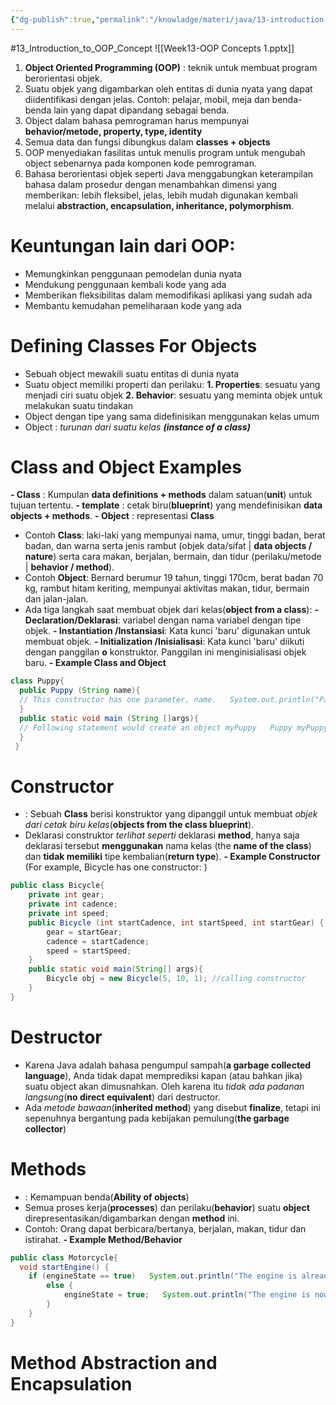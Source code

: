 ```yaml
---
{"dg-publish":true,"permalink":"/knowladge/materi/java/13-introduction-to-oop-concept/","dgPassFrontmatter":true,"noteIcon":""}
---
```


#13_Introduction_to_OOP_Concept
![[Week13-OOP Concepts 1.pptx]]

1. **Object Oriented Programming (OOP)** : teknik untuk membuat program berorientasi objek.
2. Suatu objek yang digambarkan oleh entitas di dunia nyata yang dapat diidentifikasi dengan jelas. Contoh: pelajar, mobil, meja dan benda-benda lain yang dapat dipandang sebagai benda.
3. Object dalam bahasa pemrograman harus mempunyai **behavior/metode, property, type, identity**
4. Semua data dan fungsi dibungkus dalam **classes + objects**
5. OOP menyediakan fasilitas untuk menulis program untuk mengubah object sebenarnya pada komponen kode pemrograman.
6. Bahasa berorientasi objek seperti Java menggabungkan keterampilan bahasa dalam prosedur dengan menambahkan dimensi yang memberikan: lebih fleksibel, jelas, lebih mudah digunakan kembali melalui **abstraction, encapsulation, inheritance, polymorphism**.
# Keuntungan lain dari OOP:
- Memungkinkan penggunaan pemodelan dunia nyata
- Mendukung penggunaan kembali kode yang ada
- Memberikan fleksibilitas dalam memodifikasi aplikasi yang sudah ada
- Membantu kemudahan pemeliharaan kode yang ada
# Defining Classes For Objects
- Sebuah object mewakili suatu entitas di dunia nyata
- Suatu object memiliki properti dan perilaku:
  **1. Properties**: sesuatu yang menjadi ciri suatu objek
  **2. Behavior**: sesuatu yang meminta objek untuk melakukan suatu tindakan
- Object dengan tipe yang sama didefinisikan menggunakan kelas umum
- Object : *turunan dari suatu kelas* ***(instance of a class)***
# Class and Object Examples
**- Class** : Kumpulan **data definitions + methods** dalam satuan(**unit**) untuk tujuan tertentu.
**- template** : cetak biru(**blueprint**) yang mendefinisikan **data objects + methods**.
**- Object** : representasi **Class**
- Contoh **Class**:
	    laki-laki yang mempunyai nama, umur, tinggi badan, berat badan, dan warna serta jenis rambut (objek data/sifat | **data objects / nature**) serta cara makan, berjalan, bermain, dan tidur (perilaku/metode | **behavior / method**).
- Contoh **Object**: 
	    Bernard berumur 19 tahun, tinggi 170cm, berat badan 70 kg, rambut hitam keriting, mempunyai aktivitas makan, tidur, bermain dan jalan-jalan.
- Ada tiga langkah saat membuat objek dari kelas(**object from a class**):
    **- Declaration/Deklarasi**: variabel dengan nama variabel dengan tipe objek.
    **- Instantiation /Instansiasi**: Kata kunci 'baru' digunakan untuk membuat objek.
    **- Initialization /Inisialisasi**: Kata kunci 'baru' diikuti dengan panggilan **o** konstruktor. Panggilan ini menginisialisasi objek baru.
  **- Example Class and Object**
```java
class Puppy{
  public Puppy (String name){
  // This constructor has one parameter, name.   System.out.println("Passed Name is :" + name );
  }
  public static void main (String []args){
  // Following statement would create an object myPuppy   Puppy myPuppy = new Puppy( "tommy" );
  }
 }
```
# Constructor
- : Sebuah **Class** berisi konstruktor yang dipanggil untuk membuat *objek dari cetak biru kelas*(**objects from the class blueprint**).
- Deklarasi construktor *terlihat seperti* deklarasi **method**, hanya saja deklarasi tersebut **menggunakan** nama kelas (the **name of the class**) dan **tidak memiliki** tipe kembalian(**return type**).
  **- Example Constructor** (For example, Bicycle has one constructor: )
``` java
public class Bicycle{
	private int gear;
	private int cadence;
	private int speed;
	public Bicycle (int startCadence, int startSpeed, int startGear) {
		gear = startGear;
		cadence = startCadence;
		speed = startSpeed;
	}
	public static void main(String[] args){
		Bicycle obj = new Bicycle(5, 10, 1); //calling constructor
	}
}
```
# Destructor
- Karena Java adalah bahasa pengumpul sampah(**a garbage collected language**), Anda tidak dapat memprediksi kapan (atau bahkan jika) suatu object akan dimusnahkan. Oleh karena itu *tidak ada padanan langsung*(**no direct equivalent**) dari destructor.
- Ada *metode bawaan*(**inherited method**) yang disebut **finalize**, tetapi ini sepenuhnya bergantung pada kebijakan pemulung(**the garbage collector**)
# Methods
- : Kemampuan benda(**Ability of objects**)
- Semua proses kerja(**processes**) dan perilaku(**behavior**) suatu **object** direpresentasikan/digambarkan dengan **method** ini.  
- Contoh: Orang dapat berbicara/bertanya, berjalan, makan, tidur dan istirahat.
	**- Example Method/Behavior**
```java
public class Motorcycle{
  void startEngine() {
    if (engineState == true)   System.out.println("The engine is already on.");
	    else {
			engineState = true;   System.out.println("The engine is now on.");
		}
	}
}
```
# Method Abstraction and Encapsulation
